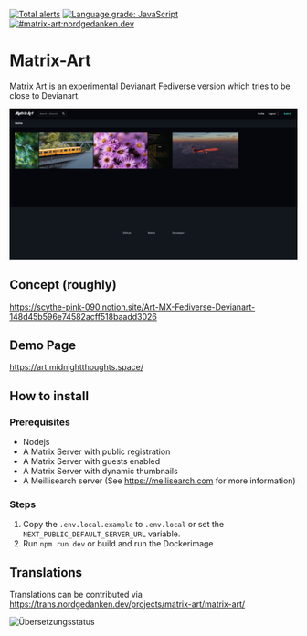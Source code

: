 [![Total alerts](https://img.shields.io/lgtm/alerts/g/MTRNord/matrix-art.svg?logo=lgtm&logoWidth=18)](https://lgtm.com/projects/g/MTRNord/matrix-art/alerts/) [![Language grade: JavaScript](https://img.shields.io/lgtm/grade/javascript/g/MTRNord/matrix-art.svg?logo=lgtm&logoWidth=18)](https://lgtm.com/projects/g/MTRNord/matrix-art/context:javascript)
[![#matrix-art:nordgedanken.dev](https://img.shields.io/matrix/matrix-art:nordgedanken.dev?server_fqdn=matrix.nordgedanken.dev&label=%23matrix-art:nordgedanken.dev&logo=matrix)](https://matrix.to/#/#matrix-art:nordgedanken.dev)

# Matrix-Art

Matrix Art is an experimental Devianart Fediverse version which tries to be close to Devianart.

![Screenshot](.github/images/screenshot.png)

## Concept (roughly)

https://scythe-pink-090.notion.site/Art-MX-Fediverse-Devianart-148d45b596e74582acff518baadd3026

## Demo Page

https://art.midnightthoughts.space/

## How to install

### Prerequisites 

- Nodejs
- A Matrix Server with public registration
- A Matrix Server with guests enabled
- A Matrix Server with dynamic thumbnails
- A Meillisearch server (See https://meilisearch.com for more information)

### Steps

1. Copy the `.env.local.example` to `.env.local` or set the `NEXT_PUBLIC_DEFAULT_SERVER_URL` variable.
2. Run `npm run dev` or build and run the Dockerimage

## Translations

Translations can be contributed via https://trans.nordgedanken.dev/projects/matrix-art/matrix-art/

![Übersetzungsstatus](https://trans.nordgedanken.dev/widgets/matrix-art/-/matrix-art/multi-auto.svg)